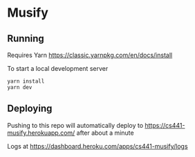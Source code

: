 # Musify

## Running

Requires Yarn https://classic.yarnpkg.com/en/docs/install

To start a local development server

```
yarn install
yarn dev
```

## Deploying

Pushing to this repo will automatically deploy to https://cs441-musify.herokuapp.com/ after about a minute

Logs at https://dashboard.heroku.com/apps/cs441-musify/logs
